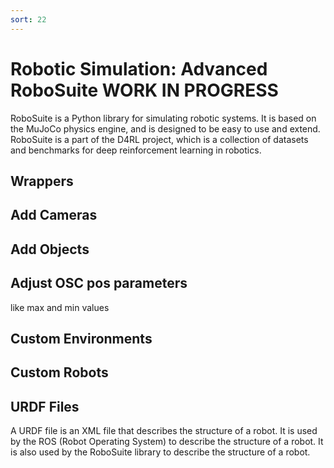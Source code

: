 ```yaml
---
sort: 22
---
```

# Robotic Simulation: Advanced RoboSuite  WORK IN PROGRESS

RoboSuite is a Python library for simulating robotic systems. It is based on the MuJoCo physics engine, and is designed to be easy to use and extend. RoboSuite is a part of the D4RL project, which is a collection of datasets and benchmarks for deep reinforcement learning in robotics. 

## Wrappers

## Add Cameras

## Add Objects

## Adjust OSC pos parameters

like max and min values

## Custom Environments

## Custom Robots

## URDF Files

A URDF file is an XML file that describes the structure of a robot. It is used by the ROS (Robot Operating System) to describe the structure of a robot. It is also used by the RoboSuite library to describe the structure of a robot.
